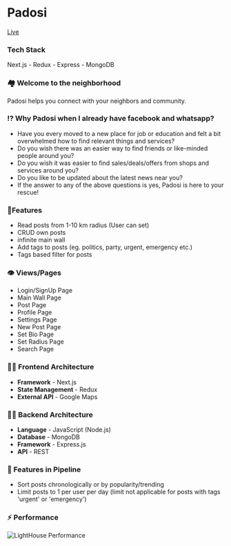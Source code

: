# Padosi

[Live](http://padosi-frontend.vercel.app/)

### Tech Stack
Next.js - Redux - Express - MongoDB

### 🏘 Welcome to the neighborhood

Padosi helps you connect with your neighbors and community.

### ⁉ Why Padosi when I already have facebook and whatsapp?
- Have you every moved to a new place for job or education and felt a bit overwhelmed how to find relevant things and services?
- Do you wish there was an easier way to find friends or like-minded people around you?
- Do you wish it was easier to find sales/deals/offers from shops and services around you?
- Do you like to be updated about the latest news near you?
- If the answer to any of the above questions is yes, Padosi is here to your rescue!

### 🌟Features
- Read posts from 1-10 km radius (User can set)
- CRUD own posts
- infinite main wall
- Add tags to posts (eg. politics, party, urgent, emergency etc.)
- Tags based filter for posts

### 👁 Views/Pages
- Login/SignUp Page
- Main Wall Page
- Post Page
- Profile Page
- Settings Page
- New Post Page
- Set Bio Page
- Set Radius Page
- Search Page

### 👨‍💻 Frontend Architecture
- **Framework** - Next.js
- **State Management** - Redux
- **External API** - Google Maps

### 👨‍💻 Backend Architecture
- **Language** - JavaScript (Node.js)
- **Database** - MongoDB
- **Framework** - Express.js
- **API** - REST

### 🚀 Features in Pipeline
- Sort posts chronologically or by popularity/trending
- Limit posts to 1 per user per day (limit not applicable for posts with tags 'urgent' or 'emergency')

### ⚡ Performance
![LightHouse Performance](https://user-images.githubusercontent.com/85797189/126058155-65f306db-7595-40da-aa2c-0bc7400f6bc2.jpg)
